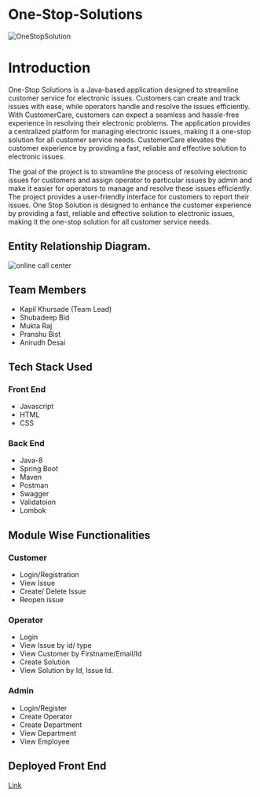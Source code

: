 # One-Stop-Solutions

![OneStopSolution](https://user-images.githubusercontent.com/107981122/214225417-3a528f1a-aca4-4d36-99bd-1262a646c460.png)

# Introduction
<p>
One-Stop Solutions is a Java-based application designed to streamline customer service for electronic issues. Customers can create and track issues with ease, while operators handle and resolve the issues efficiently. With CustomerCare, customers can expect a seamless and hassle-free experience in resolving their electronic problems. The application provides a centralized platform for managing electronic issues, making it a one-stop solution for all customer service needs. CustomerCare elevates the customer experience by providing a fast, reliable and effective solution to electronic issues.

The goal of the project is to streamline the process of resolving electronic issues for customers and assign operator to particular issues by admin and make it easier for operators to manage and resolve these issues efficiently. The project provides a user-friendly interface for customers to report their issues. One Stop Solution is designed to enhance the customer experience by providing a fast, reliable and effective solution to electronic issues, making it the one-stop solution for all customer service needs.

## Entity Relationship Diagram.

![online call center](https://user-images.githubusercontent.com/107981122/214225488-3a2427c9-e23b-4b0d-9b99-c2e357118b75.png)


## Team Members

* Kapil Khursade (Team Lead)
* Shubadeep Bid
* Mukta Raj
* Pranshu Bist
* Anirudh Desai

## Tech Stack Used

### Front End
* Javascript
* HTML
* CSS

### Back End
* Java-8
* Spring Boot
* Maven
* Postman
* Swagger
* Validatoion
* Lombok

## Module Wise Functionalities

### Customer
* Login/Registration
* View Issue
* Create/ Delete Issue
* Reopen issue

### Operator
* Login
* View Issue by id/ type
* View Customer by Firstname/Email/Id
* Create Solution
* View Solution by Id, Issue Id.

### Admin 
* Login/Register
* Create Operator
* Create Department
* View Department
* View Employee


## Deployed Front End

<a href="https://onestopsolutions.netlify.app/">Link</a>


